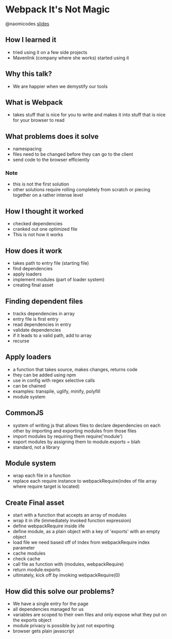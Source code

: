 # Webpack It's Not Magic

@naomicodes
[slides](https://naomijacobs.github.io/WebpackTalk)

## How I learned it

* tried using it on a few side projects
* Mavenlink (company where she works) started using it

## Why this talk?

* We are happier when we demystify our tools

## What is Webpack

* takes stuff that is nice for you to write and makes it into stuff that is nice for your browser to read

## What problems does it solve

* namespacing
* files need to be changed before they can go to the client
* send code to the browser efficiently

### Note

* this is not the first solution
* other solutions require rolling completely from scratch or piecing together on a rather intense level

## How I thought it worked

* checked dependencies
* cranked out one optimized file
* This is not how it works

## How does it work

* takes path to entry file (starting file)
* find dependencies
* apply loaders
* implement modules (part of loader system)
* creating final asset

## Finding dependent files

* tracks dependencies in array
* entry file is first entry
* read dependencies in entry
* validate dependencies
* if it leads to a valid path, add to array
* recurse

## Apply loaders

* a function that takes source, makes changes, returns code
* they can be added using npm
* use in config with regex selective calls
* can be chained
* examples: transpile, uglify, minify, polyfill
* module system

## CommonJS

* system of writing js that allows files to declare dependencies on each other by importing and exporting modules from those files
* import modules by requiring them require('module')
* export modules by assigning them to module.exports = blah
* standard, not a library

## Module system

* wrap each file in a function
* replace each require instance to webpackRequire(index of file array where require target is located)

## Create Final asset

* start with a function that accepts an array of modules
* wrap it in iife (immediately invoked function expression)
* define webpackRequire inside iife
* define module, as a plain object with a key of 'exports' with an empty object
* load file we need based off of index from webpackRequire index parameter
* cache modules
* check cache
* call file as function with (modules, webpackRequire)
* return module.exports
* ultimately, kick off by invoking webpackRequire(0)

## How did this solve our problems?

* We have a single entry for the page
* all dependencies managed for us
* variables are scoped to their own files and only expose what they put on the exports object
* module privacy is possible by just not exporting
* browser gets plain javascript
